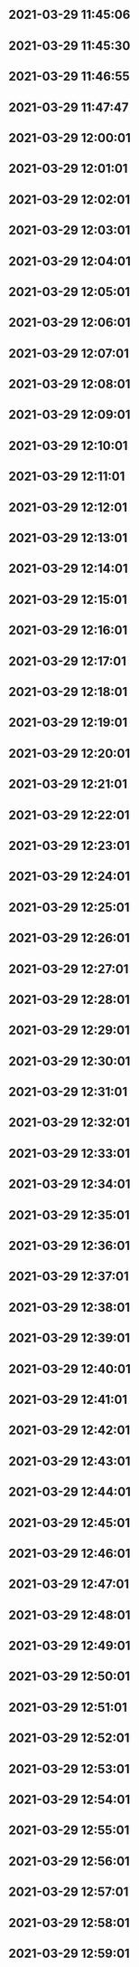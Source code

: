 ## 2021-03-29 11:45:06
## 2021-03-29 11:45:30
## 2021-03-29 11:46:55
## 2021-03-29 11:47:47
## 2021-03-29 12:00:01
## 2021-03-29 12:01:01
## 2021-03-29 12:02:01
## 2021-03-29 12:03:01
## 2021-03-29 12:04:01
## 2021-03-29 12:05:01
## 2021-03-29 12:06:01
## 2021-03-29 12:07:01
## 2021-03-29 12:08:01
## 2021-03-29 12:09:01
## 2021-03-29 12:10:01
## 2021-03-29 12:11:01
## 2021-03-29 12:12:01
## 2021-03-29 12:13:01
## 2021-03-29 12:14:01
## 2021-03-29 12:15:01
## 2021-03-29 12:16:01
## 2021-03-29 12:17:01
## 2021-03-29 12:18:01
## 2021-03-29 12:19:01
## 2021-03-29 12:20:01
## 2021-03-29 12:21:01
## 2021-03-29 12:22:01
## 2021-03-29 12:23:01
## 2021-03-29 12:24:01
## 2021-03-29 12:25:01
## 2021-03-29 12:26:01
## 2021-03-29 12:27:01
## 2021-03-29 12:28:01
## 2021-03-29 12:29:01
## 2021-03-29 12:30:01
## 2021-03-29 12:31:01
## 2021-03-29 12:32:01
## 2021-03-29 12:33:01
## 2021-03-29 12:34:01
## 2021-03-29 12:35:01
## 2021-03-29 12:36:01
## 2021-03-29 12:37:01
## 2021-03-29 12:38:01
## 2021-03-29 12:39:01
## 2021-03-29 12:40:01
## 2021-03-29 12:41:01
## 2021-03-29 12:42:01
## 2021-03-29 12:43:01
## 2021-03-29 12:44:01
## 2021-03-29 12:45:01
## 2021-03-29 12:46:01
## 2021-03-29 12:47:01
## 2021-03-29 12:48:01
## 2021-03-29 12:49:01
## 2021-03-29 12:50:01
## 2021-03-29 12:51:01
## 2021-03-29 12:52:01
## 2021-03-29 12:53:01
## 2021-03-29 12:54:01
## 2021-03-29 12:55:01
## 2021-03-29 12:56:01
## 2021-03-29 12:57:01
## 2021-03-29 12:58:01
## 2021-03-29 12:59:01
